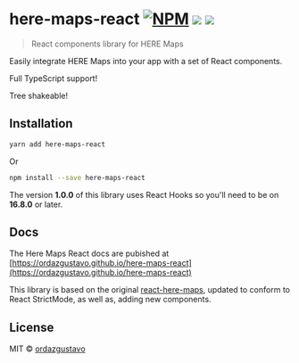 # here-maps-react [![NPM](https://img.shields.io/npm/v/here-maps-react.svg)](https://www.npmjs.com/package/here-maps-react) ![](https://img.shields.io/github/license/ordazgustavo/here-maps-react.svg) ![](https://badgen.net/bundlephobia/minzip/here-maps-react)

> React components library for HERE Maps

Easily integrate HERE Maps into your app with a set of React components.

Full TypeScript support!

Tree shakeable!

## Installation

```bash
yarn add here-maps-react
```

Or

```bash
npm install --save here-maps-react
```

The version **1.0.0** of this library uses React Hooks so you'll need to be on
**16.8.0** or later.

## Docs

The Here Maps React docs are pubished at
[https://ordazgustavo.github.io/here-maps-react](https://ordazgustavo.github.io/here-maps-react)

This library is based on the original
[react-here-maps](https://github.com/Josh-ES/react-here-maps), updated to
conform to React StrictMode, as well as, adding new components.

## License

MIT © [ordazgustavo](https://github.com/ordazgustavo)
